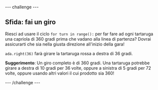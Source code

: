 --- challenge ---

## Sfida: fai un giro

Riesci ad usare il ciclo `for turn in range():` per far fare ad ogni tartaruga una capriola di 360 gradi prima che vadano alla linea di partenza? Dovrai assicurarti che sia nella giusta direzione all'inizio della gara!

`ada.right(36)` farà girare la tartaruga rossa a destra di 36 gradi.

**Suggerimento**: Un giro completo è di 360 gradi. Una tartaruga potrebbe girare a destra di 10 gradi per 36 volte, oppure a sinistra di 5 gradi per 72 volte, oppure usando altri valori il cui prodotto sia 360!


--- /challenge ---
